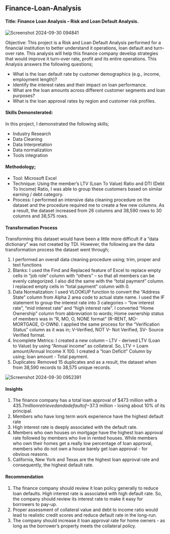 ## Finance-Loan-Analysis
#### Title: Finance Loan Analysis – Risk and Loan Default Analysis.
![Screenshot 2024-09-30 094841](https://github.com/user-attachments/assets/1d0fe54b-9959-4701-9f02-75352bf3a0d8)

Objective: This project is a Risk and Loan Default Analysis performed for a financial institution to better understand it operations, loan default and turn-over rate. This analysis will help this finance company develop strategies that would improve it turn-over rate, profit and its entire operations.
This Analysis answers the following questions; 
- What is the loan default rate by customer demographics (e.g., income, employment length)?
- Identify the interest rates and their impact on loan performance. 
- What are the loan amounts across different customer segments and loan purposes?
- What is the loan approval rates by region and customer risk profiles.

#### Skills Demonsterated:
In this project, I demonstrated the following skills;
- Industry Research
- Data Cleaning
- Data Interpretation
- Data normalization
- Tools integration

#### Methodology;
-	Tool: Microsoft Excel
-	Technique: Using the member’s LTV (Loan To Value) Ratio and DTI (Debt To Income) Ratio, I was able to group these customers based on similar earning / debt category.
-	Process: I performed an intensive data cleaning procedure on the dataset and the procedure required me to create a few new columns. As a result, the dataset increased from 26 columns and 38,590 rows to 30 columns and 38,575 rows.

#### Transformation Process
Transforming this dataset would have been a little more difficult if a “data dictionary” was not created by TDI. However, the following are the data transformation process the dataset went through;
1.	I performed an overall data cleaning procedure using; trim, proper and text functions
2.	Blanks: I used the Find and Replaced feature of Excel to replace empty cells in “job role” column with “others” – so that all members can be evenly categorized. I also did the same with the “total payment” column. I replaced empty cells in “total payment” column with 0.
3.	Data Normalization: I used VLOOKUP function to convert the “Address State” column from Alpha 2 area code to actual state name. I used the IF statement to group the interest rate into 3 categories – “low interest rate”, “mid interest rate” and “high interest rate”. I converted “Home Ownership” column from abbreviation to words; Home ownership status of members was in “R, MO, O, NONE format” (R-RENT, MO- MORTGAGE, O-OWN). I applied the same process for the “Verification Status” column as it was in; V-Verified, NOT V- Not Verified, SV- Source Verified format.
4.	Incomplete Metrics: I created a new column – LTV - derived LTV (Loan to Value) by using “Annual income” as collateral. So, LTV = Loam amount/Annual Income X 100. I created a “loan Deficit” Column by using; loan amount - Total payment.
5.	Duplicates: Removed 15 duplicates and as a result, the dataset when from 38,590 records to 38,575 unique records.

![Screenshot 2024-09-30 0952391](https://github.com/user-attachments/assets/89f3ff8d-0093-4271-ba2e-db05d1c76c05)

#### Insights
1.	The finance company has a total loan approval of $473 million with a $435.7 million retrieved and a default of -$37.3 million - losing about 10% of its principal. 
2.	Members who have long term work experience have the highest default rate
3.	High interest rate is deeply associated with the default rate.
4.	Members who own houses on mortgage have the highest loan approval rate followed by members who live in rented houses. While members who own their homes get a really low percentage of loan approval, members who do not own a house barely get loan approval - for obvious reasons.
5.	California, New York and Texas are the highest loan approval rate and consequently, the highest default rate.

#### Recommendation 
1.	The finance company should review it loan policy generally to reduce loan defaults. High interest rate is associated with high default rate. So, the company should review its interest rate to make it easy for borrowers to pay-up.
2.	Proper assessment of collateral value and debt to income ratio would lead to realistic credit scores and reduce default rate in the long-run.
3.	The company should increase it loan approval rate for home owners - as long as the borrower’s property meets the collateral policy.
